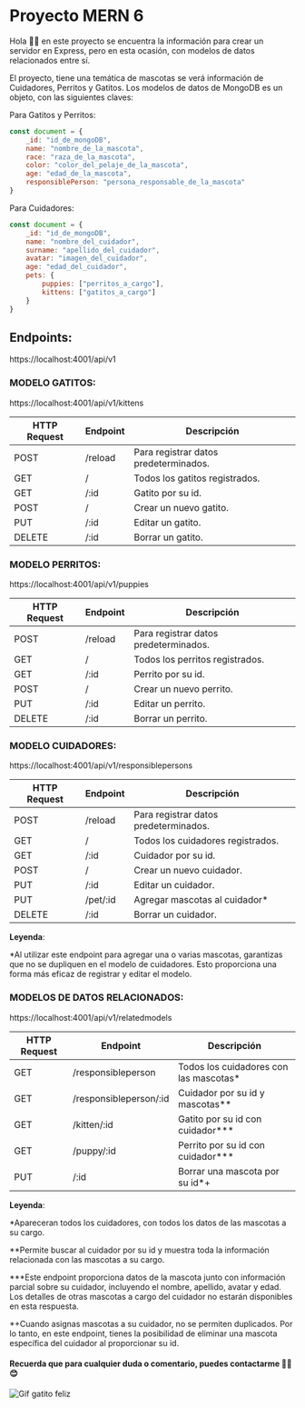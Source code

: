 # Proyecto MERN 6

Hola 👋🏽 en este proyecto se encuentra la información para crear un servidor en Express, pero en esta ocasión, con modelos de datos relacionados entre sí.

El proyecto, tiene una temática de mascotas se verá información de Cuidadores, Perritos y Gatitos. Los modelos de datos de MongoDB es un objeto, con las siguientes claves: 

Para Gatitos y Perritos:
```javascript
const document = {
    _id: "id_de_mongoDB",
    name: "nombre_de_la_mascota",
    race: "raza_de_la_mascota",
    color: "color_del_pelaje_de_la_mascota",
    age: "edad_de_la_mascota",
    responsiblePerson: "persona_responsable_de_la_mascota"
}
```

Para Cuidadores:
```javascript
const document = {
    _id: "id_de_mongoDB",
    name: "nombre_del_cuidador",
    surname: "apellido_del_cuidador",
    avatar: "imagen_del_cuidador",
    age: "edad_del_cuidador",
    pets: {
        puppies: ["perritos_a_cargo"],
        kittens: ["gatitos_a_cargo"]
    }
}
```

## Endpoints:

https://localhost:4001/api/v1

### MODELO GATITOS:
https://localhost:4001/api/v1/kittens 

| HTTP Request | Endpoint      | Descripción                           |
|--------------|---------------|---------------------------------------|
| POST         | /reload       | Para registrar datos predeterminados. |
| GET          | /             | Todos los gatitos registrados.        |
| GET          | /:id          | Gatito por su id.                     |
| POST         | /             | Crear un nuevo gatito.                |
| PUT          | /:id          | Editar un gatito.                     |
| DELETE       | /:id          | Borrar un gatito.                     |

### MODELO PERRITOS:
https://localhost:4001/api/v1/puppies 

| HTTP Request | Endpoint      | Descripción                           |
|--------------|---------------|---------------------------------------|
| POST         | /reload       | Para registrar datos predeterminados. |
| GET          | /             | Todos los perritos registrados.       |
| GET          | /:id          | Perrito por su id.                    |
| POST         | /             | Crear un nuevo perrito.               |
| PUT          | /:id          | Editar un perrito.                    |
| DELETE       | /:id          | Borrar un perrito.                    |

### MODELO CUIDADORES:
https://localhost:4001/api/v1/responsiblepersons 

| HTTP Request | Endpoint      | Descripción                           |
|--------------|---------------|---------------------------------------|
| POST         | /reload       | Para registrar datos predeterminados. |
| GET          | /             | Todos los cuidadores registrados.     |
| GET          | /:id          | Cuidador por su id.                   |
| POST         | /             | Crear un nuevo cuidador.              |
| PUT          | /:id          | Editar un cuidador.                   |
| PUT          | /pet/:id      | Agregar mascotas al cuidador*         |
| DELETE       | /:id          | Borrar un cuidador.                   |

**Leyenda**:

*Al utilizar este endpoint para agregar una o varias mascotas, garantizas que no se dupliquen en el modelo de cuidadores. Esto proporciona una forma más eficaz de registrar y editar el modelo.

### MODELOS DE DATOS RELACIONADOS:
https://localhost:4001/api/v1/relatedmodels

| HTTP Request | Endpoint               | Descripción                           |
|--------------|------------------------|---------------------------------------|
| GET          | /responsibleperson     | Todos los cuidadores con las mascotas*|
| GET          | /responsibleperson/:id | Cuidador por su id y mascotas**       |
| GET          | /kitten/:id            | Gatito por su id con cuidador***      |
| GET          | /puppy/:id             | Perrito por su id con cuidador***     |
| PUT          | /:id                   | Borrar una mascota por su id*+        |

**Leyenda**:

*Apareceran todos los cuidadores, con todos los datos de las mascotas a su cargo.

**Permite buscar al cuidador por su id y muestra toda la información relacionada con las mascotas a su cargo.

***Este endpoint proporciona datos de la mascota junto con información parcial sobre su cuidador, incluyendo el nombre, apellido, avatar y edad. Los detalles de otras mascotas a cargo del cuidador no estarán disponibles en esta respuesta.

*+Cuando asignas mascotas a su cuidador, no se permiten duplicados. Por lo tanto, en este endpoint, tienes la posibilidad de eliminar una mascota específica del cuidador al proporcionar su id.

#### Recuerda que para cualquier duda o comentario, puedes contactarme ✌🏼😊

![Gif gatito feliz](https://i.pinimg.com/originals/9e/e9/02/9ee902c4fcbed59c1c7f5a8ccabb0cc6.gif)